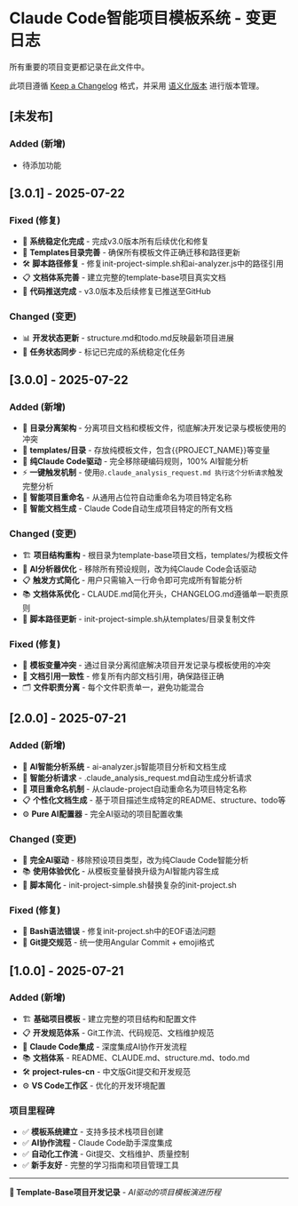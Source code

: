 # Claude Code智能项目模板系统 - 变更日志

所有重要的项目变更都记录在此文件中。

此项目遵循 [Keep a Changelog](https://keepachangelog.com/) 格式，并采用 [语义化版本](https://semver.org/) 进行版本管理。

## [未发布]

### Added (新增)
- 待添加功能

## [3.0.1] - 2025-07-22

### Fixed (修复)
- 🔄 **系统稳定化完成** - 完成v3.0版本所有后续优化和修复
- 📁 **Templates目录完善** - 确保所有模板文件正确迁移和路径更新
- 🛠️ **脚本路径修复** - 修复init-project-simple.sh和ai-analyzer.js中的路径引用
- 📋 **文档体系完善** - 建立完整的template-base项目真实文档
- 🚀 **代码推送完成** - v3.0版本及后续修复已推送至GitHub

### Changed (变更)
- 📊 **开发状态更新** - structure.md和todo.md反映最新项目进展
- 🎯 **任务状态同步** - 标记已完成的系统稳定化任务

## [3.0.0] - 2025-07-22

### Added (新增)
- 🎯 **目录分离架构** - 分离项目文档和模板文件，彻底解决开发记录与模板使用的冲突
- 📁 **templates/目录** - 存放纯模板文件，包含{{PROJECT_NAME}}等变量
- 🤖 **纯Claude Code驱动** - 完全移除硬编码规则，100% AI智能分析
- ⚡ **一键触发机制** - 使用`@.claude_analysis_request.md 执行这个分析请求`触发完整分析
- 🔧 **智能项目重命名** - 从通用占位符自动重命名为项目特定名称
- 📝 **智能文档生成** - Claude Code自动生成项目特定的所有文档

### Changed (变更)
- 🏗️ **项目结构重构** - 根目录为template-base项目文档，templates/为模板文件
- 🤖 **AI分析器优化** - 移除所有预设规则，改为纯Claude Code会话驱动
- 📋 **触发方式简化** - 用户只需输入一行命令即可完成所有智能分析
- 📚 **文档体系优化** - CLAUDE.md简化开头，CHANGELOG.md遵循单一职责原则
- 🔄 **脚本路径更新** - init-project-simple.sh从templates/目录复制文件

### Fixed (修复)
- 🔧 **模板变量冲突** - 通过目录分离彻底解决项目开发记录与模板使用的冲突
- 📝 **文档引用一致性** - 修复所有内部文档引用，确保路径正确
- 🗂️ **文件职责分离** - 每个文件职责单一，避免功能混合

## [2.0.0] - 2025-07-21

### Added (新增)
- 🤖 **AI智能分析系统** - ai-analyzer.js智能项目分析和文档生成
- 📝 **智能分析请求** - .claude_analysis_request.md自动生成分析请求
- 🔄 **项目重命名机制** - 从claude-project自动重命名为项目特定名称
- 📋 **个性化文档生成** - 基于项目描述生成特定的README、structure、todo等
- ⚙️ **Pure AI配置器** - 完全AI驱动的项目配置收集

### Changed (变更)
- 🎯 **完全AI驱动** - 移除预设项目类型，改为纯Claude Code智能分析
- 📚 **使用体验优化** - 从模板变量替换升级为AI智能内容生成
- 🔧 **脚本简化** - init-project-simple.sh替换复杂的init-project.sh

### Fixed (修复)
- 🐛 **Bash语法错误** - 修复init-project.sh中的EOF语法问题
- 📝 **Git提交规范** - 统一使用Angular Commit + emoji格式

## [1.0.0] - 2025-07-21

### Added (新增)
- 🏗️ **基础项目模板** - 建立完整的项目结构和配置文件
- 📋 **开发规范体系** - Git工作流、代码规范、文档维护规范
- 🤖 **Claude Code集成** - 深度集成AI协作开发流程
- 📚 **文档体系** - README、CLAUDE.md、structure.md、todo.md
- 🛠️ **project-rules-cn** - 中文版Git提交和开发规范
- ⚙️ **VS Code工作区** - 优化的开发环境配置

### 项目里程碑
- ✅ **模板系统建立** - 支持多技术栈项目创建
- ✅ **AI协作流程** - Claude Code助手深度集成
- ✅ **自动化工作流** - Git提交、文档维护、质量控制
- ✅ **新手友好** - 完整的学习指南和项目管理工具

---

**🤖 Template-Base项目开发记录** - *AI驱动的项目模板演进历程*
